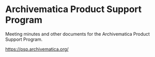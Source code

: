 # Archivematica Product Support Program

Meeting minutes and other documents for the Archivematica Product Support Program.

https://psp.archivematica.org/
